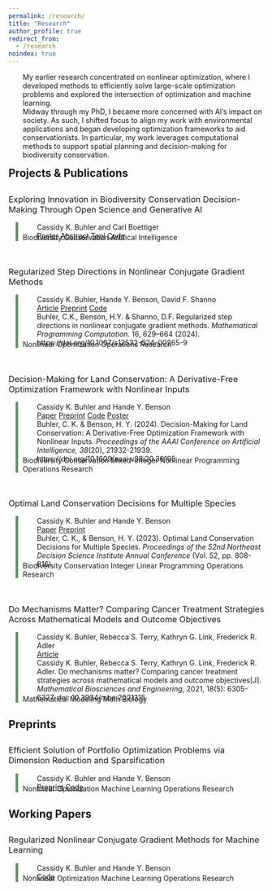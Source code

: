 ```yaml
---
permalink: /research/
title: "Research"
author_profile: true
redirect_from:
  - /research
noindex: true
---
```


<style type='text/css'>
  h2 {
    margin-bottom: -1em;
  }

  h3 {
    margin-top: 3em;
    font-weight: normal;
  }

  p {
    margin-left: 2em;
    margin-bottom: -1em;
  }

  .container {
    position: relative;
    margin-left: 2em;
    margin-top: 15px;
  }

  .vertical {
    border-left: 5px solid #609162;
    height: 100%;
    position: absolute;
    margin-left: -1em;
    margin-top: -1px;
    display: inline-block;
  }

  br {
    line-height: 200%;
  }

</style>

My earlier research concentrated on nonlinear optimization, where I developed methods to efficiently solve large-scale optimization problems and explored the intersection of optimization and machine learning.

Midway through my PhD, I became more concerned with AI’s impact on society. As such, I shifted focus to align my work with environmental applications and began developing optimization frameworks to aid conservationists. In particular, my work leverages computational methods to support spatial planning and decision-making for biodiversity conservation.

## Projects & Publications

### Exploring Innovation in Biodiversity Conservation Decision-Making Through Open Science and Generative AI

<div class="container">
  <div class="vertical"></div>
  <p>Cassidy K. Buhler and Carl Boettiger</p>
  <p>
<a href="/files/AGU24_poster_web_accessible.pdf" target="_blank" rel="noopener noreferrer" class="btn--research">Poster</a>
    <a href="https://agu.confex.com/agu/agu24/meetingapp.cgi/Paper/1639129" target="_blank" rel="noopener noreferrer" class="btn--research">Abstract</a>
<a href="https://huggingface.co/spaces/boettiger-lab/ca-30x30" target="_blank" rel="noopener noreferrer" class="btn--research">Tool</a>
<a href="https://huggingface.co/spaces/boettiger-lab/ca-30x30/tree/main" target="_blank" rel="noopener noreferrer" class="btn--research">Code</a>
  </p>
  <div class="tags">
    <span class="tag">Biodiversity Conservation</span>
    <span class="tag">Artifical Intelligence</span>
  </div>
</div>


### Regularized Step Directions in Nonlinear Conjugate Gradient Methods

<div class="container">
  <div class="vertical"></div>
  <p>Cassidy K. Buhler, Hande Y. Benson, David F. Shanno</p>
  <p>
<a href="https://link.springer.com/article/10.1007/s12532-024-00265-9" target="_blank" rel="noopener noreferrer" class="btn--research">Article</a>
    <a href="https://arxiv.org/abs/2110.06308" target="_blank" rel="noopener noreferrer" class="btn--research">Preprint</a>
    <a href="https://github.com/cassiebuhler/ConminCG/tree/c-implementation" target="_blank" rel="noopener noreferrer" class="btn--research">Code</a>
  </p>
  <p>Buhler, C.K., Benson, H.Y. & Shanno, D.F. Regularized step directions in nonlinear conjugate gradient methods. <i>Mathematical Programming Computation.</I> 16, 629–664 (2024). https://doi.org/10.1007/s12532-024-00265-9</p>
  <div class="tags">
    <span class="tag">Nonlinear Optimization</span>
    <span class="tag">Operations Research</span>
  </div>
</div>






### Decision-Making for Land Conservation: A Derivative-Free Optimization Framework with Nonlinear Inputs

<div class="container">
  <div class="vertical"></div>
  <p>Cassidy K. Buhler and Hande Y. Benson</p>
  <p>
    <a href="https://doi.org/10.1609/aaai.v38i20.30195" target="_blank" rel="noopener noreferrer" class="btn--research">Paper</a>
    <a href="https://arxiv.org/abs/2308.11549" target="_blank" rel="noopener noreferrer" class="btn--research">Preprint</a>
    <a href="https://github.com/cassiebuhler/conservation-dfo" target="_blank" rel="noopener noreferrer" class="btn--research">Code</a>
    <a href="/files/AAAI24_Poster.pdf" target="_blank" rel="noopener noreferrer" class="btn--research">Poster</a>
  </p>
  <p>Buhler, C. K. & Benson, H. Y. (2024). Decision-Making for Land Conservation: A Derivative-Free Optimization Framework with Nonlinear Inputs. <i>Proceedings of the AAAI Conference on Artificial Intelligence, 38</i>(20), 21932-21939. https://doi.org/10.1609/aaai.v38i20.30195</p>
  <div class="tags">
    <span class="tag">Biodiversity Conservation</span>
    <span class="tag">Mixed-Integer Nonlinear Programming</span>
    <span class="tag">Operations Research</span>
  </div>
</div>

### Optimal Land Conservation Decisions for Multiple Species

<div class="container">
  <div class="vertical"></div>
  <p>Cassidy K. Buhler and Hande Y. Benson</p>
  <p>
    <a href="https://nedsi.decisionsciences.org/wp-content/uploads/sites/5/2024/01/3134_ExOrdo-nedsi2023-Version-4.pdf" target="_blank" rel="noopener noreferrer" class="btn--research">Paper</a>
    <a href="https://arxiv.org/abs/2307.11863" target="_blank" rel="noopener noreferrer" class="btn--research">Preprint</a>

  </p>
  <p>Buhler, C. K., & Benson, H. Y. (2023). Optimal Land Conservation Decisions for Multiple Species. <i>Proceedings of the 52nd Northeast Decision Science Institute Annual Conference</i> (Vol. 52, pp. 808-816).</p>
  <div class="tags">
    <span class="tag">Biodiversity Conservation</span>
    <span class="tag">Integer Linear Programming</span>
    <span class="tag">Operations Research</span>
  </div>
</div>

### Do Mechanisms Matter? Comparing Cancer Treatment Strategies Across Mathematical Models and Outcome Objectives

<div class="container">
  <div class="vertical"></div>
  <p>Cassidy K. Buhler, Rebecca S. Terry, Kathryn G. Link, Frederick R. Adler</p>
  <p>
    <a href="https://www.aimspress.com/article/doi/10.3934/mbe.2021315" target="_blank" rel="noopener noreferrer" class="btn--research">Article</a>
  </p>
  <p>Cassidy K. Buhler, Rebecca S. Terry, Kathryn G. Link, Frederick R. Adler. Do mechanisms matter? Comparing cancer treatment strategies across mathematical models and outcome objectives[J]. <i>Mathematical Biosciences and Engineering</i>, 2021, 18(5): 6305-6327. doi: 10.3934/mbe.2021315</p>
  <div class="tags">
    <span class="tag">Mathematical Modeling</span>
    <span class="tag">Math Biology</span>
  </div>
</div>


## Preprints


### Efficient Solution of Portfolio Optimization Problems via Dimension Reduction and Sparsification

<div class="container">
  <div class="vertical"></div>
  <p>Cassidy K. Buhler and Hande Y. Benson</p>
  <p>
    <a href="https://arxiv.org/abs/2306.12639" target="_blank" rel="noopener noreferrer" class="btn--research">Preprint</a>
    <a href="https://github.com/cassiebuhler/PODS" target="_blank" rel="noopener noreferrer" class="btn--research">Code</a>
  </p>
  <div class="tags">
    <span class="tag">Nonlinear Optimization</span>
    <span class="tag">Machine Learning</span>
    <span class="tag">Operations Research</span>
  </div>
</div>


## Working Papers

### Regularized Nonlinear Conjugate Gradient Methods for Machine Learning

<div class="container">
  <div class="vertical"></div>
  <p>Cassidy K. Buhler and Hande Y. Benson</p>
  <p>
    <a href="https://github.com/cassiebuhler/ConminCG" target="_blank" rel="noopener noreferrer" class="btn--research">Code</a>
  </p>
  <div class="tags">
    <span class="tag">Nonlinear Optimization</span>
    <span class="tag">Machine Learning</span>
    <span class="tag">Operations Research</span>
  </div>
</div>

